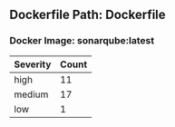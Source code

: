 ## Dockerfile Path: Dockerfile

### Docker Image: sonarqube:latest
| Severity | Count |
|----------|-------|
| high | 11 |
| medium | 17 |
| low | 1 |